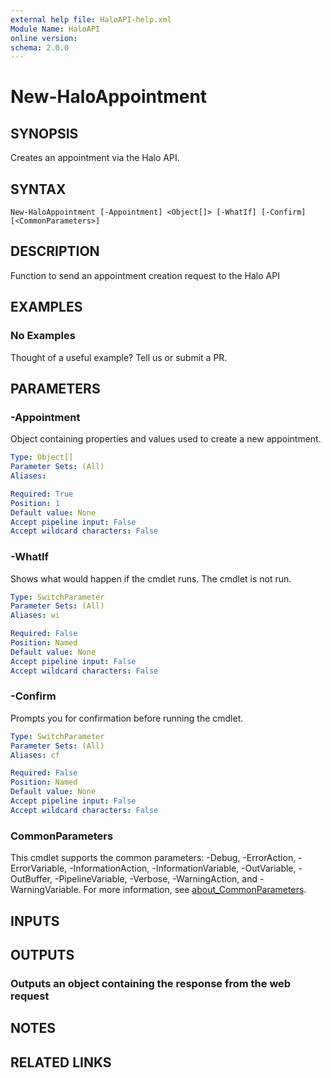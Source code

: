 ```yaml
---
external help file: HaloAPI-help.xml
Module Name: HaloAPI
online version:
schema: 2.0.0
---
```


# New-HaloAppointment

## SYNOPSIS

Creates an appointment via the Halo API.

## SYNTAX

```
New-HaloAppointment [-Appointment] <Object[]> [-WhatIf] [-Confirm] [<CommonParameters>]
```

## DESCRIPTION

Function to send an appointment creation request to the Halo API

## EXAMPLES

### No Examples

Thought of a useful example? Tell us or submit a PR.

## PARAMETERS

### -Appointment

Object containing properties and values used to create a new appointment.

```yaml
Type: Object[]
Parameter Sets: (All)
Aliases:

Required: True
Position: 1
Default value: None
Accept pipeline input: False
Accept wildcard characters: False
```

### -WhatIf

Shows what would happen if the cmdlet runs. The cmdlet is not run.

```yaml
Type: SwitchParameter
Parameter Sets: (All)
Aliases: wi

Required: False
Position: Named
Default value: None
Accept pipeline input: False
Accept wildcard characters: False
```

### -Confirm

Prompts you for confirmation before running the cmdlet.

```yaml
Type: SwitchParameter
Parameter Sets: (All)
Aliases: cf

Required: False
Position: Named
Default value: None
Accept pipeline input: False
Accept wildcard characters: False
```

### CommonParameters
This cmdlet supports the common parameters: -Debug, -ErrorAction, -ErrorVariable, -InformationAction, -InformationVariable, -OutVariable, -OutBuffer, -PipelineVariable, -Verbose, -WarningAction, and -WarningVariable. For more information, see [about_CommonParameters](http://go.microsoft.com/fwlink/?LinkID=113216).

## INPUTS

## OUTPUTS

### Outputs an object containing the response from the web request

## NOTES

## RELATED LINKS
